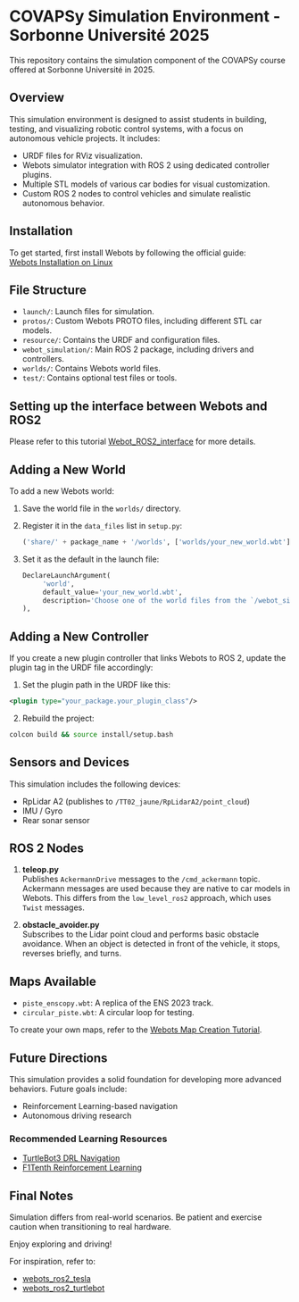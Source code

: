 # COVAPSy Simulation Environment - Sorbonne Université 2025

This repository contains the simulation component of the COVAPSy course offered at Sorbonne Université in 2025.

## Overview

This simulation environment is designed to assist students in building, testing, and visualizing robotic control systems, with a focus on autonomous vehicle projects. It includes:

- URDF files for RViz visualization.
- Webots simulator integration with ROS 2 using dedicated controller plugins.
- Multiple STL models of various car bodies for visual customization.
- Custom ROS 2 nodes to control vehicles and simulate realistic autonomous behavior.

## Installation

To get started, first install Webots by following the official guide:  
[Webots Installation on Linux](https://cyberbotics.com/doc/guide/installing-webots)

## File Structure

- `launch/`: Launch files for simulation.
- `protos/`: Custom Webots PROTO files, including different STL car models.
- `resource/`: Contains the URDF and configuration files.
- `webot_simulation/`: Main ROS 2 package, including drivers and controllers.
- `worlds/`: Contains Webots world files.
- `test/`: Contains optional test files or tools.

## Setting up the interface between Webots and ROS2

Please refer to this tutorial [Webot_ROS2_interface](https://github.com/SU-Bolides/simulation_ros2/blob/main/webots_simulation/Webot_ROS2_interface.md) for more details.

## Adding a New World

To add a new Webots world:

1. Save the world file in the `worlds/` directory.
2. Register it in the `data_files` list in `setup.py`:

    ```python
    ('share/' + package_name + '/worlds', ['worlds/your_new_world.wbt'])
    ```

3. Set it as the default in the launch file:

    ```python
    DeclareLaunchArgument(
         'world',
         default_value='your_new_world.wbt',
         description='Choose one of the world files from the `/webot_simulation/world` directory'
    ),
    ```

## Adding a New Controller

If you create a new plugin controller that links Webots to ROS 2, update the plugin tag in the URDF file accordingly:

1. Set the plugin path in the URDF like this:
```xml
<plugin type="your_package.your_plugin_class"/>
```

2. Rebuild the project:

```bash
colcon build && source install/setup.bash
```

## Sensors and Devices

This simulation includes the following devices:

- RpLidar A2 (publishes to `/TT02_jaune/RpLidarA2/point_cloud`)
- IMU / Gyro
- Rear sonar sensor



## ROS 2 Nodes

1. **teleop.py**  
    Publishes `AckermannDrive` messages to the `/cmd_ackermann` topic. Ackermann messages are used because they are native to car models in Webots. This differs from the `low_level_ros2` approach, which uses `Twist` messages.

2. **obstacle_avoider.py**  
    Subscribes to the Lidar point cloud and performs basic obstacle avoidance. When an object is detected in front of the vehicle, it stops, reverses briefly, and turns.

## Maps Available

- `piste_enscopy.wbt`: A replica of the ENS 2023 track.
- `circular_piste.wbt`: A circular loop for testing.

To create your own maps, refer to the [Webots Map Creation Tutorial](https://cyberbotics.com/doc/guide/tutorial-4-appearance).

## Future Directions

This simulation provides a solid foundation for developing more advanced behaviors. Future goals include:

- Reinforcement Learning-based navigation
- Autonomous driving research

### Recommended Learning Resources

- [TurtleBot3 DRL Navigation](https://github.com/tomasvr/turtlebot3_drlnav/tree/main)
- [F1Tenth Reinforcement Learning](https://github.com/MichaelBosello/f1tenth-RL?tab=readme-ov-file) 

## Final Notes

Simulation differs from real-world scenarios. Be patient and exercise caution when transitioning to real hardware.

Enjoy exploring and driving!

For inspiration, refer to:

- [webots_ros2_tesla](https://github.com/cyberbotics/webots_ros2_tesla)
- [webots_ros2_turtlebot](https://github.com/cyberbotics/webots_ros2_turtlebot)
